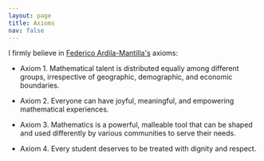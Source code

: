```yaml
---
layout: page
title: Axioms
nav: false
---
```


I firmly believe in [Federico Ardila-Mantilla's](http://math.sfsu.edu/federico/) axioms:

- Axiom 1. Mathematical talent is distributed equally among different groups, irrespective of geographic, demographic, and economic boundaries.

- Axiom 2. Everyone can have joyful, meaningful, and empowering mathematical experiences.

- Axiom 3. Mathematics is a powerful, malleable tool that can be shaped and used differently by various communities to serve their needs.

- Axiom 4. Every student deserves to be treated with dignity and respect.

